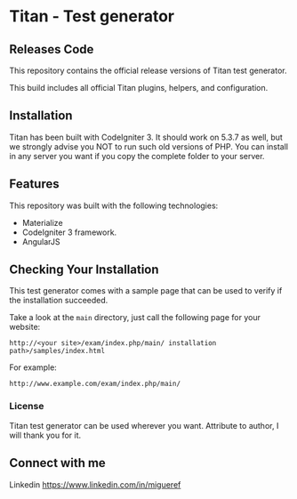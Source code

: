 Titan - Test generator
=====================

## Releases Code

This repository contains the official release versions of Titan test generator. 

This build includes all official Titan plugins, helpers, and configuration. 


## Installation

Titan has been built with CodeIgniter 3. It should work on 5.3.7 as well, but we strongly advise you NOT to run such old versions of PHP.
You can install in any server you want if you copy the complete folder to your server. 
	
## Features

This repository was built with the following technologies:

  - Materialize 
  - CodeIgniter 3 framework.
  - AngularJS 

## Checking Your Installation

This test generator comes with a sample page that can be used to verify if the installation succeeded. 

Take a look at the `main` directory, just call the following page for your website:

	http://<your site>/exam/index.php/main/ installation path>/samples/index.html

For example:

	http://www.example.com/exam/index.php/main/

### License

Titan test generator can be used wherever you want. Attribute to author, I will thank you for it.

## Connect with me

Linkedin https://www.linkedin.com/in/migueref